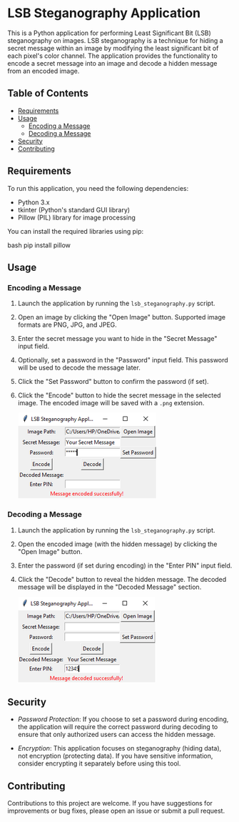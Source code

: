 # LSB Steganography Application

This is a Python application for performing Least Significant Bit (LSB) steganography on images. LSB steganography is a technique for hiding a secret message within an image by modifying the least significant bit of each pixel's color channel. The application provides the functionality to encode a secret message into an image and decode a hidden message from an encoded image.

## Table of Contents

- [Requirements](#requirements)
- [Usage](#usage)
  - [Encoding a Message](#encoding-a-message)
  - [Decoding a Message](#decoding-a-message)
- [Security](#security)
- [Contributing](#contributing)

## Requirements

To run this application, you need the following dependencies:

- Python 3.x
- tkinter (Python's standard GUI library)
- Pillow (PIL) library for image processing

You can install the required libraries using pip:

bash
pip install pillow


## Usage

### Encoding a Message

1. Launch the application by running the `lsb_steganography.py` script.

2. Open an image by clicking the "Open Image" button. Supported image formats are PNG, JPG, and JPEG.

3. Enter the secret message you want to hide in the "Secret Message" input field.

4. Optionally, set a password in the "Password" input field. This password will be used to decode the message later.

5. Click the "Set Password" button to confirm the password (if set).

6. Click the "Encode" button to hide the secret message in the selected image. The encoded image will be saved with a `.png` extension.

   ![Encoding](https://github.com/Mohamed-Ashik-S/Image-Steganography/blob/main/encoding_image.png)

### Decoding a Message

1. Launch the application by running the `lsb_steganography.py` script.

2. Open the encoded image (with the hidden message) by clicking the "Open Image" button.

3. Enter the password (if set during encoding) in the "Enter PIN" input field.

4. Click the "Decode" button to reveal the hidden message. The decoded message will be displayed in the "Decoded Message" section.

   ![Decoding](https://github.com/Mohamed-Ashik-S/Image-Steganography/blob/main/Decoding_image.png)

## Security

- *Password Protection*: If you choose to set a password during encoding, the application will require the correct password during decoding to ensure that only authorized users can access the hidden message.

- *Encryption*: This application focuses on steganography (hiding data), not encryption (protecting data). If you have sensitive information, consider encrypting it separately before using this tool.

## Contributing

Contributions to this project are welcome. If you have suggestions for improvements or bug fixes, please open an issue or submit a pull request.

